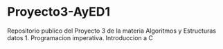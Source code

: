 # Proyecto3-AyED1
Repositorio publico del Proyecto 3 de la materia Algoritmos y Estructuras datos 1. Programacion imperativa. Introduccion a C
